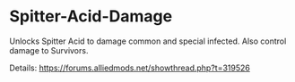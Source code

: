 # Spitter-Acid-Damage
Unlocks Spitter Acid to damage common and special infected. Also control damage to Survivors.

Details: https://forums.alliedmods.net/showthread.php?t=319526
